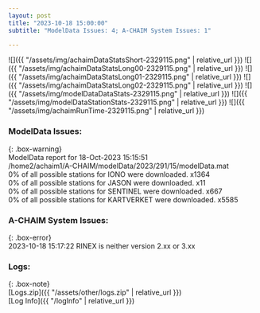 ```yaml
---
layout: post
title: "2023-10-18 15:00:00"
subtitle: "ModelData Issues: 4; A-CHAIM System Issues: 1"

---
```


![]({{ "/assets/img/achaimDataStatsShort-2329115.png" | relative_url }})
![]({{ "/assets/img/achaimDataStatsLong00-2329115.png" | relative_url }})
![]({{ "/assets/img/achaimDataStatsLong01-2329115.png" | relative_url }})
![]({{ "/assets/img/achaimDataStatsLong02-2329115.png" | relative_url }})
![]({{ "/assets/img/modelDataDataStats-2329115.png" | relative_url }})
![]({{ "/assets/img/modelDataStationStats-2329115.png" | relative_url }})
![]({{ "/assets/img/achaimRunTime-2329115.png" | relative_url }})


### ModelData Issues:  
  
{: .box-warning}  
 ModelData report for 18-Oct-2023 15:15:51   
 /home2/achaim1/A-CHAIM/modelData/2023/291/15/modelData.mat   
 0% of all possible stations for IONO were downloaded. x1364   
 0% of all possible stations for JASON were downloaded. x11   
 0% of all possible stations for SENTINEL were downloaded. x667   
 0% of all possible stations for KARTVERKET were downloaded. x5585   
  
### A-CHAIM System Issues:  
  
{: .box-error}  
2023-10-18 15:17:22 RINEX is neither version 2.xx or 3.xx  

### Logs:  
  
{: .box-note}  
[Logs.zip]({{ "/assets/other/logs.zip" | relative_url }})  
[Log Info]({{ "/logInfo" | relative_url }})  
